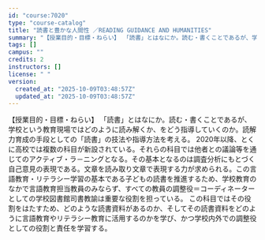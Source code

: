 ```yaml
---
id: "course:7020"
type: "course-catalog"
title: "読書と豊かな人間性 ／READING GUIDANCE AND HUMANITIES"
summary: "【授業目的・目標・ねらい】 「読書」とはなにか。読む・書くことであるが、学校という教育現場ではどのように読み解くか、をどう指導していくのか。読解力育成の手段としての「読書」の技法や指導方法を考える。 2020年以降、とくに高校では複数の科目…"
tags: []
campus: ""
credits: 2
instructors: []
license: " "
version:
  created_at: "2025-10-09T03:48:57Z"
  updated_at: "2025-10-09T03:48:57Z"
---
```


【授業目的・目標・ねらい】 「読書」とはなにか。読む・書くことであるが、学校という教育現場ではどのように読み解くか、をどう指導していくのか。読解力育成の手段としての「読書」の技法や指導方法を考える。 2020年以降、とくに高校では複数の科目が新設されている。それらの科目では他者との議論等を通じてのアクティブ・ラ－ニングとなる。その基本となるのは調査分析にもとづく自己意見の表現である。文章を読み取り文章で表現する力が求められる。この言語教育・リテラシー学習の基本である子どもの読書を推進するため、学校教育のなかで言語教育担当教員のみならず、すべての教員の調整役＝コーディネーターとしての学校図書館司書教諭は重要な役割を担っている。 この科目ではその役割をはたすため、どのような読書資料があるのか、そしてその読書資料をどのように言語教育やリテラシー教育に活用するのかを学び、かつ学校内外での調整役としての役割と責任を学習する｡
